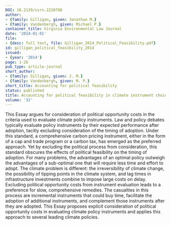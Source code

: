 ```yaml
---
DOI: 10.2139/ssrn.2220788
author:
- {family: Gilligan, given: Jonathan M.}
- {family: Vandenbergh, given: Michael P.}
container_title: Virginia Environmental Law Journal
date: '2014-01-01'
file:
- {desc: full text, file: Gilligan_2014_Political_Feasibility.pdf}
id: gilligan_political_feasibility_2014
issued:
- {year: '2014'}
page: 1-26
pub_type: article-journal
short_author:
- {family: Gilligan, given: J. M.}
- {family: Vandenbergh, given: M. P.}
short_title: Accounting for political feasibility
status: published
title: Accounting for political feasibility in climate instrument choice
volume: '32'
---
```

This Essay argues for consideration of political opportunity costs in the criteria used to evaluate climate policy instruments. Law and policy debates typically evaluate policy instruments by their expected performance after adoption, tacitly excluding consideration of the timing of adoption. Under this standard, a comprehensive carbon pricing instrument, either in the form of a cap and trade program or a carbon tax, has emerged as the preferred approach. Yet by excluding the political process from consideration, this standard obscures the effects of political feasibility on the timing of adoption. For many problems, the advantages of an optimal policy outweigh the advantages of a sub-optimal one that will require less time and effort to adopt. The climate problem is different: the irreversibility of climate change, the possibility of tipping points in the climate system, and lag times in infrastructure investments combine to impose large costs on delay. Excluding political opportunity costs from instrument evaluation leads to a preference for slow, comprehensive remedies. The casualties in this process are incremental instruments that could buy time, facilitate the adoption of additional instruments, and complement those instruments after they are adopted. This Essay proposes explicit consideration of political opportunity costs in evaluating climate policy instruments and applies this approach to several leading climate policies.
